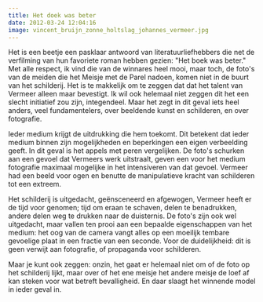 ```yaml
---
title: Het doek was beter
date: 2012-03-24 12:04:16
image: vincent_bruijn_zonne_holtslag_johannes_vermeer.jpg
---
```


Het is een beetje een pasklaar antwoord van literatuurliefhebbers die net de verfilming van hun favoriete roman hebben gezien: "Het boek was beter." Met alle respect, ik vind die van de winnares heel mooi, maar toch, de foto's van de meiden die het Meisje met de Parel nadoen, komen niet in de buurt van het schilderij. Het is te makkelijk om te zeggen dat dat het talent van Vermeer alleen maar bevestigt. Ik wil ook helemaal niet zeggen dit het een slecht initiatief zou zijn, integendeel. Maar het zegt in dit geval iets heel anders, veel fundamentelers, over beeldende kunst en schilderen, en over fotografie.

Ieder medium krijgt de uitdrukking die hem toekomt. Dit betekent dat ieder medium binnen zijn mogelijkheden en beperkingen een eigen verbeelding geeft. In dit geval is het appels met peren vergelijken. De foto's schurken aan een gevoel dat Vermeers werk uitstraalt, geven een voor het medium fotografie maximaal mogelijke in het intensiveren van dat gevoel. Vermeer had een beeld voor ogen en benutte de manipulatieve kracht van schilderen tot een extreem.

Het schilderij is uitgedacht, geënsceneerd en afgewogen, Vermeer heeft er de tijd voor genomen; tijd om eraan te schaven, delen te benadrukken, andere delen weg te drukken naar de duisternis. De foto's zijn ook wel uitgedacht, maar vallen ten prooi aan een bepaalde eigenschappen van het medium: het oog van de camera vangt alles op een moeilijk tembare gevoelige plaat in een fractie van een seconde. Voor de duidelijkheid: dit is geen verwijt aan fotografie, of propaganda voor schilderen.

Maar je kunt ook zeggen: onzin, het gaat er helemaal niet om of de foto op het schilderij lijkt, maar over of het ene meisje het andere meisje de loef af kan steken voor wat betreft bevalligheid. En daar slaagt het winnende model in ieder geval in.
